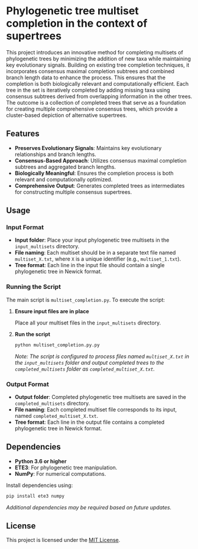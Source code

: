 # Phylogenetic tree multiset completion in the context of supertrees

This project introduces an innovative method for completing multisets of phylogenetic trees by minimizing the addition of new taxa while maintaining key evolutionary signals. Building on existing tree completion techniques, it incorporates consensus maximal completion subtrees and combined branch length data to enhance the process. This ensures that the completion is both biologically relevant and computationally efficient. Each tree in the set is iteratively completed by adding missing taxa using consensus subtrees derived from overlapping information in the other trees. The outcome is a collection of completed trees that serve as a foundation for creating multiple comprehensive consensus trees, which provide a cluster-based depiction of alternative supertrees.

## Features

- **Preserves Evolutionary Signals**: Maintains key evolutionary relationships and branch lengths.
- **Consensus-Based Approach**: Utilizes consensus maximal completion subtrees and aggregated branch lengths.
- **Biologically Meaningful**: Ensures the completion process is both relevant and computationally optimized.
- **Comprehensive Output**: Generates completed trees as intermediates for constructing multiple consensus supertrees.

## Usage

### Input Format

- **Input folder**: Place your input phylogenetic tree multisets in the `input_multisets` directory.
- **File naming**: Each multiset should be in a separate text file named `multiset_X.txt`, where `X` is a unique identifier (e.g., `multiset_1.txt`).
- **Tree format**: Each line in the input file should contain a single phylogenetic tree in Newick format.


### Running the Script

The main script is `multiset_completion.py`. To execute the script:

1. **Ensure input files are in place**

   Place all your multiset files in the `input_multisets` directory.

2. **Run the script**

   ```bash
   python multiset_completion.py.py
   ```

   *Note: The script is configured to process files named `multiset_X.txt` in the `input_multisets` folder and output completed trees to the `completed_multisets` folder as `completed_multiset_X.txt`.*

### Output Format

- **Output folder**: Completed phylogenetic tree multisets are saved in the `completed_multisets` directory.
- **File naming**: Each completed multiset file corresponds to its input, named `completed_multiset_X.txt`.
- **Tree format**: Each line in the output file contains a completed phylogenetic tree in Newick format.


## Dependencies

- **Python 3.6 or higher**
- **ETE3**: For phylogenetic tree manipulation.
- **NumPy**: For numerical computations.

Install dependencies using:

```bash
pip install ete3 numpy
```

*Additional dependencies may be required based on future updates.*


## License

This project is licensed under the [MIT License](LICENSE).
